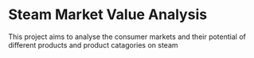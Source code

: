 # Steam Market Value Analysis

This project aims to analyse the consumer markets and their potential of different products and product catagories on steam
